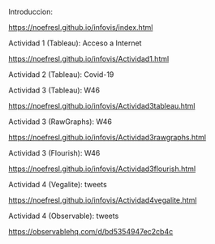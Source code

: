 Introduccion:

https://noefresl.github.io/infovis/index.html

Actividad 1 (Tableau): Acceso a Internet 

https://noefresl.github.io/infovis/Actividad1.html

Actividad 2 (Tableau): Covid-19


Actividad 3 (Tableau): W46

https://noefresl.github.io/infovis/Actividad3tableau.html

Actividad 3 (RawGraphs): W46

https://noefresl.github.io/infovis/Actividad3rawgraphs.html

Actividad 3 (Flourish): W46

https://noefresl.github.io/infovis/Actividad3flourish.html


Actividad 4 (Vegalite): tweets

https://noefresl.github.io/infovis/Actividad4vegalite.html

Actividad 4 (Observable): tweets

https://observablehq.com/d/bd5354947ec2cb4c
